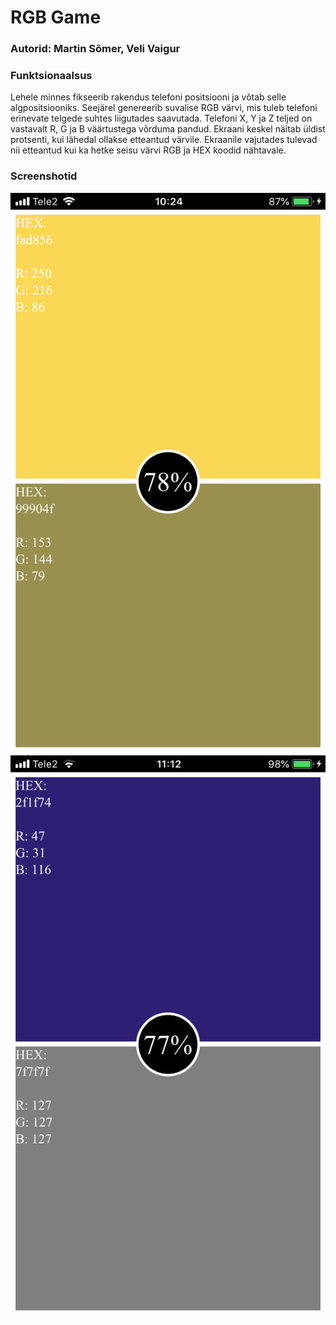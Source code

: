 # RGB Game  
### Autorid: Martin Sõmer, Veli Vaigur  
  
###  Funktsionaalsus  
Lehele minnes fikseerib rakendus telefoni positsiooni ja võtab selle algpositsiooniks. Seejärel genereerib suvalise RGB värvi, mis tuleb telefoni erinevate telgede suhtes liigutades saavutada. Telefoni X, Y ja Z teljed on vastavalt R, G ja B väärtustega võrduma pandud. Ekraani keskel näitab üldist protsenti, kui lähedal ollakse etteantud värvile. Ekraanile vajutades tulevad nii etteantud kui ka hetke seisu värvi RGB ja HEX koodid nähtavale.  
  
### Screenshotid  
![Screenshot 1](screenshots/screenshot_1.png)  
![Screenshot 1](screenshots/screenshot_2.png)
